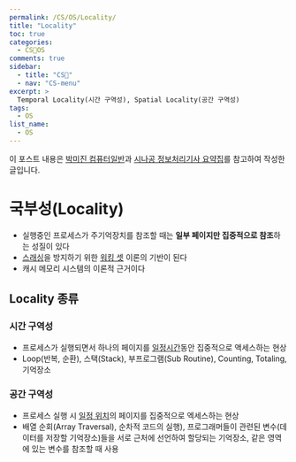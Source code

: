 ```yaml
---
permalink: /CS/OS/Locality/
title: "Locality"
toc: true
categories:
  - CS🐰OS
comments: true
sidebar:
  - title: "CS🐰"
  - nav: "CS-menu"
excerpt: >
  Temporal Locality(시간 구역성), Spatial Locality(공간 구역성) 
tags:
  - OS
list_name:
  - OS
---
```

이 포스트 내용은 [박미진 컴퓨터일반](http://www.kyobobook.co.kr/product/detailViewKor.laf?mallGb=KOR&ejkGb=KOR&barcode=9791197154324)과 [시나공 정보처리기사 요약집](#)를 참고하여 작성한 글입니다.

# 국부성(Locality)
- 실행중인 프로세스가 주기억장치를 참조할 때는 **일부 페이지만 집중적으로 참조**하는 성질이 있다
- [스래싱](https://chanyoung-dev.github.io/CS/OS/workingset/#스래싱)을 방지하기 위한 [워킹 셋](https://chanyoung-dev.github.io/CS/OS/workingset/#워킹-셋) 이론의 기반이 된다
- 캐시 메모리 시스템의 이론적 근거이다


## Locality 종류

### 시간 구역성
- 프로세스가 실행되면서 하나의 페이지를 <ins>일정시간</ins>동안 집중적으로 액세스하는 현상
- Loop(반복, 순환), 스택(Stack), 부프로그램(Sub Routine), Counting, Totaling, 기억장소

### 공간 구역성
- 프로세스 실행 시 <ins>일정 위치</ins>의 페이지를 집중적으로 엑세스하는 현상
- 배열 순회(Array Traversal), 순차적 코드의 실행), 프로그래머들이 관련된 변수(데이터를 저장할 기억장소)들을 서로 근처에 선언하여 할당되는 기억장소, 같은 영역에 있는 변수를 참조할 때 사용
